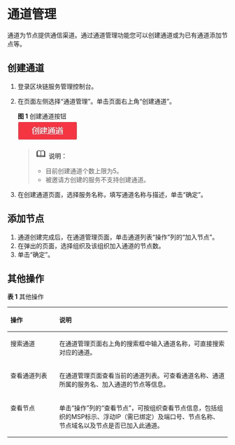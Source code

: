# 通道管理<a name="bcs_usermanual_0004"></a>

通道为节点提供通信渠道。通过通道管理功能您可以创建通道或为已有通道添加节点等。

## 创建通道<a name="section37991735143553"></a>

1.  登录区块链服务管理控制台。
2.  在页面左侧选择“通道管理”。单击页面右上角“创建通道”。

    **图 1**  创建通道按钮<a name="fig108251353124119"></a>  
    ![](figures/创建通道按钮.jpg "创建通道按钮")

    >![](public_sys-resources/icon-note.gif) **说明：**   
    >-   目前创建通道个数上限为5。  
    >-   被邀请方创建的服务不支持创建通道。  

3.  在创建通道页面，选择服务名称，填写通道名称与描述，单击“确定”。

## 添加节点<a name="section57825680143652"></a>

1.  通道创建完成后，在通道管理页面，单击通道列表“操作”列的“加入节点”。
2.  在弹出的页面，选择组织及该组织加入通道的节点数。
3.  单击“确定”。

## 其他操作<a name="section4177426210043"></a>

**表 1**  其他操作

<a name="table5092684610056"></a>
<table><thead align="left"><tr id="row1221651110056"><th class="cellrowborder" valign="top" width="22.18%" id="mcps1.2.3.1.1"><p id="p4746670010056"><a name="p4746670010056"></a><a name="p4746670010056"></a>操作</p>
</th>
<th class="cellrowborder" valign="top" width="77.82%" id="mcps1.2.3.1.2"><p id="p1959747110056"><a name="p1959747110056"></a><a name="p1959747110056"></a>说明</p>
</th>
</tr>
</thead>
<tbody><tr id="row4215951210056"><td class="cellrowborder" valign="top" width="22.18%" headers="mcps1.2.3.1.1 "><p id="p5947729410056"><a name="p5947729410056"></a><a name="p5947729410056"></a>搜索通道</p>
</td>
<td class="cellrowborder" valign="top" width="77.82%" headers="mcps1.2.3.1.2 "><p id="p5293154610056"><a name="p5293154610056"></a><a name="p5293154610056"></a>在通道管理页面右上角的搜索框中输入通道名称，可直接搜索对应的通道。</p>
</td>
</tr>
<tr id="row662186610056"><td class="cellrowborder" valign="top" width="22.18%" headers="mcps1.2.3.1.1 "><p id="p6660916710056"><a name="p6660916710056"></a><a name="p6660916710056"></a>查看通道列表</p>
</td>
<td class="cellrowborder" valign="top" width="77.82%" headers="mcps1.2.3.1.2 "><p id="p2663346910056"><a name="p2663346910056"></a><a name="p2663346910056"></a>在通道管理页面查看当前的通道列表。可查看通道名称、通道所属的服务名、加入通道的节点等信息。</p>
</td>
</tr>
<tr id="row3837463010056"><td class="cellrowborder" valign="top" width="22.18%" headers="mcps1.2.3.1.1 "><p id="p2133733110056"><a name="p2133733110056"></a><a name="p2133733110056"></a>查看节点</p>
</td>
<td class="cellrowborder" valign="top" width="77.82%" headers="mcps1.2.3.1.2 "><p id="p5060226910056"><a name="p5060226910056"></a><a name="p5060226910056"></a>单击“操作”列的“查看节点”，可按组织查看节点信息，包括组织的MSP标示、浮动IP（需已绑定）及端口号、节点名称、节点域名以及节点是否已加入此通道。</p>
</td>
</tr>
</tbody>
</table>

